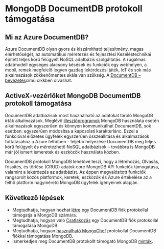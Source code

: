 <properties 
    pageTitle="DocumentDB protokoll támogatása MongoDB |} Microsoft Azure" 
    description="Tudjon meg többet DocumentDB protokoll támogatása MongoDB most nyilvános előzetes verzióban érhető el." 
    keywords="mongodb"
    services="documentdb" 
    authors="AndrewHoh" 
    manager="jhubbard" 
    editor="" 
    documentationCenter=""/>

<tags 
    ms.service="documentdb" 
    ms.workload="data-services" 
    ms.tgt_pltfrm="na" 
    ms.devlang="na" 
    ms.topic="article" 
    ms.date="08/23/2016" 
    ms.author="anhoh"/>

# <a name="documentdb-protocol-support-for-mongodb"></a>MongoDB DocumentDB protokoll támogatása

## <a name="what-is-azure-documentdb"></a>Mi az Azure DocumentDB?
Azure DocumentDB olyan gyors és kiszámítható teljesítmény, magas elérhetőségét, az automatikus méretezés és fejlesztési Kezeléstechnikai épített teljes körű felügyelt NoSQL adatbázis szolgáltatás. A rugalmas adatmodell egységes alacsony késések és funkciók egy webhelyen, a mobil, remek megfelelő legyen gazdag lekérdezési játék, IoT és sok más alkalmazások zökkenőmentes skála van szükség. A [DocumentDB – bevezetés](documentdb-introduction.md)című cikkben olvashat.

## <a name="what-is-documentdb-protocol-support-for-mongodb"></a>ActiveX-vezérlőket MongoDB DocumentDB protokoll támogatása
DocumentDB adatbázisok most használható az adatokat tároló MongoDB írták alkalmazások. Meglévő [illesztőprogramok](https://docs.mongodb.org/ecosystem/drivers/) MongoDB használata esetén alkalmazások egyszerűen és könnyen kommunikálhat DocumentDB, sok esetben: egyszerűen módosítsa a kapcsolati karakterlánc.  Ezzel a funkcióval előzetes ügyfelek egyszerűen összeállítása és alkalmazások futtatásához a Azure felhőben - feljebb helyezése DocumentDB meg teljes körű felügyelt és méretezhető NoSQL adatbázisok – továbbra is MongoDB már jól ismert ismeretek és eszközök használata közben.

DocumentDB protokoll MongoDB lehetővé teszi, hogy a létrehozás, Olvasás, frissítés, és törlése (CRUD) adatok core MongoDB API funkciók támogatása, valamint a lekérdezés az adatbázist. Az éppen megvalósított funkciók rangsorolt közös platformok, keretek, eszközök és Azure értékelése az a felhő platform nagyméretű MongoDB ügyfelek igényeinek alapján.
  

## <a name="next-steps"></a>Következő lépések


- Megtudhatja, hogyan hozhat [létre](documentdb-create-mongodb-account.md) egy DocumentDB fiók protokollal támogatja a MongoDB számára.
- Megtudhatja, hogyan való [Csatlakozás](documentdb-connect-mongodb-account.md) egy DocumentDB fiók protokollal támogatása MongoDB.
- Megtudhatja, hogyan [használható MongoChef](documentdb-mongodb-mongochef.md) protokollal DocumentDB fiókkal támogatása MongoDB.
- Ismerkedjen meg DocumentDB protokollt támogató MongoDB [minták](documentdb-mongodb-samples.md).

 
